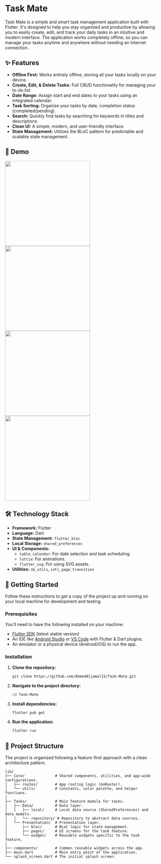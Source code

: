 # Task Mate

Task Mate is a simple and smart task management application built with Flutter. It's designed to help you stay organized and productive by allowing you to easily create, edit, and track your daily tasks in an intuitive and modern interface. The application works completely offline, so you can manage your tasks anytime and anywhere without needing an internet connection.

## ✨ Features

*   **Offline First:** Works entirely offline, storing all your tasks locally on your device.
*   **Create, Edit, & Delete Tasks:** Full CRUD functionality for managing your to-do list.
*   **Date Range:** Assign start and end dates to your tasks using an integrated calendar.
*   **Task Sorting:** Organize your tasks by date, completion status (completed/pending).
*   **Search:** Quickly find tasks by searching for keywords in titles and descriptions.
*   **Clean UI:** A simple, modern, and user-friendly interface.
*   **State Management:** Utilizes the BLoC pattern for predictable and scalable state management.

## 🎥 Demo
<p align="left">
  <img src="assets/screenshots/edit_and_delete.png" width="280" />
  <img src="assets/screenshots/home.png" width="280" />
  <img src="assets/screenshots/splash_screen.png" width="280" />
  <img src="assets/screenshots/create_new_task.png" width="280" />
</p>


## 🛠️ Technology Stack

*   **Framework:** Flutter
*   **Language:** Dart
*   **State Management:** `flutter_bloc`
*   **Local Storage:** `shared_preferences`
*   **UI & Components:**
    *   `table_calendar`: For date selection and task scheduling.
    *   `lottie`: For animations.
    *   `flutter_svg`: For using SVG assets.
*   **Utilities:** `nb_utils`, `intl`, `page_transition`

## 🚀 Getting Started

Follow these instructions to get a copy of the project up and running on your local machine for development and testing.

### Prerequisites

You'll need to have the following installed on your machine:

*   [Flutter SDK](https://flutter.dev/docs/get-started/install) (latest stable version)
*   An IDE like [Android Studio](https://developer.android.com/studio) or [VS Code](https://code.visualstudio.com/) with Flutter & Dart plugins.
*   An emulator or a physical device (Android/iOS) to run the app.

### Installation

1.  **Clone the repository:**
    ```sh
    git clone https://github.com/AhmedAljamal15/Task-Mate.git
    ```

2.  **Navigate to the project directory:**
    ```sh
    cd Task-Mate
    ```

3.  **Install dependencies:**
    ```sh
    flutter pub get
    ```

4.  **Run the application:**
    ```sh
    flutter run
    ```

## 📂 Project Structure

The project is organized following a feature-first approach with a clean architecture pattern.

```
lib/
├── Core/              # Shared components, utilities, and app-wide configurations.
│   ├── routes/        # App routing logic (GoRouter).
│   └── utils/         # Constants, color palette, and helper functions.
│
├── Tasks/             # Main feature module for tasks.
│   ├── Data/          # Data layer.
│   │   ├── local/     # Local data source (SharedPreferences) and data models.
│   │   └── repository/ # Repository to abstract data sources.
│   └── Presentation/  # Presentation layer.
│       ├── bloc/      # BLoC logic for state management.
│       ├── pages/     # UI screens for the task feature.
│       └── widget/    # Reusable widgets specific to the task feature.
│
├── components/        # Common reusable widgets across the app.
├── main.dart          # Main entry point of the application.
└── splash_screen.dart # The initial splash screen.
